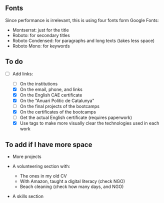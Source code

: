 ## Fonts

Since performance is irrelevant, this is using four fonts form Google Fonts:

- Montserrat: just for the title
- Roboto: for secondary titles
- Roboto Condensed: for paragraphs and long texts (takes less space)
- Roboto Mono: for keywords

## To do

- [ ] Add links:

  - [ ] On the institutions
  - [x] On the email, phone, and links
  - [x] On the English CAE certificate
  - [x] On the "Anuari Politic de Catalunya"
  - [ ] On the final projects of the bootcamps
  - [x] On the certificates of the bootcamps
  - [ ] Get the actual English certificate (requires paperwork)
  - [x] Use tags to make more visually clear the technologies used in each work

## To add if I have more space

- More projects
- A volunteering section with:

  - The ones in my old CV
  - With Amazon, taught a digital literacy (check NGO)
  - Beach cleaning (check how many days, and NGO)

- A skills section
